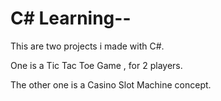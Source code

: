 # C# Learning--

This are two projects i made with C#.

One is a Tic Tac Toe Game , for 2 players.

The other one is a Casino Slot Machine concept. 
